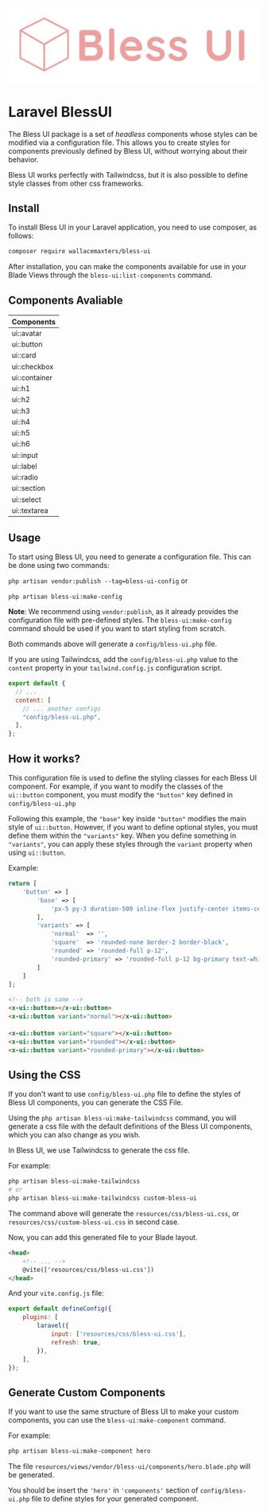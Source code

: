 ![](https://raw.githubusercontent.com/wallacemaxters/arts/master/bless-ui/logo.png)
# Laravel BlessUI

The Bless UI package is a set of _headless_ components whose styles can be modified via a configuration file. This allows you to create styles for components previously defined by Bless UI, without worrying about their behavior.

Bless UI works perfectly with Tailwindcss, but it is also possible to define style classes from other css frameworks.

## Install

To install Bless UI in your Laravel application, you need to use composer, as follows:

```bash
composer require wallacemaxters/bless-ui
```

After installation, you can make the components available for use in your Blade Views through the `bless-ui:list-components` command.

## Components Avaliable

| Components     |
| -------------- |
| ui::avatar     |
| ui::button     |
| ui::card       |
| ui::checkbox   |
| ui::container  |
| ui::h1         |
| ui::h2         |
| ui::h3         |
| ui::h4         |
| ui::h5         |
| ui::h6         |
| ui::input      |
| ui::label      |
| ui::radio      |
| ui::section    |
| ui::select     |
| ui::textarea   |

## Usage

To start using Bless UI, you need to generate a configuration file. This can be done using two commands:

`php artisan vendor:publish --tag=bless-ui-config`
or

`php artisan bless-ui:make-config`

**Note**: We recommend using `vendor:publish`, as it already provides the configuration file with pre-defined styles. The `bless-ui:make-config` command should be used if you want to start styling from scratch.

Both commands above will generate a `config/bless-ui.php` file.

If you are using Tailwindcss, add the `config/bless-ui.php` value to the `content` property in your `tailwind.config.js` configuration script.

```js
export default {
  // ...
  content: [
    // ... another configs
    "config/bless-ui.php",
  ],
};
```

## How it works?

This configuration file is used to define the styling classes for each Bless UI component. For example, if you want to modify the classes of the `ui::button` component, you must modify the `"button"` key defined in `config/bless-ui.php`

Following this example, the `"base"` key inside `"button"` modifies the main style of `ui::button`. However, if you want to define optional styles, you must define them within the `"variants"` key.
When you define something in `"variants"`, you can apply these styles through the `variant` property when using `ui::button`.

Example:

```php
return [
    'button' => [
        'base' => [
            'px-5 py-3 duration-500 inline-flex justify-center items-center',
        ],
        'variants' => [
            'normal'  => '',
            'square'  => 'rounded-none border-2 border-black',
            'rounded' => 'rounded-full p-12',
            'rounded-primary' => 'rounded-full p-12 bg-primary text-white hover:bg-black',
        ]
    ]
];
```

```html
<!-- both is same -->
<x-ui::button></x-ui::button>
<x-ui::button variant="normal"></x-ui::button>

<x-ui::button variant="square"></x-ui::button>
<x-ui::button variant="rounded"></x-ui::button>
<x-ui::button variant="rounded-primary"></x-ui::button>
```

## Using the CSS

If you don't want to use `config/bless-ui.php` file to define the styles of Bless UI components, you can generate the CSS File. 

Using the `php artisan bless-ui:make-tailwindcss` command, you will generate a css file with the default definitions of the Bless UI components, which you can also change as you wish.

In Bless UI, we use Tailwindcss to generate the css file.

For example:

```bash
php artisan bless-ui:make-tailwindcss
# or
php artisan bless-ui:make-tailwindcss custom-bless-ui
```

The command above will generate the `resources/css/bless-ui.css`, or `resources/css/custom-bless-ui.css` in second case.

Now, you can add this generated file to your Blade layout.

```html
<head>
    <!-- ... -->
    @vite(['resources/css/bless-ui.css'])
</head>
```

And your `vite.config.js` file:

```javascript
export default defineConfig({
    plugins: [
        laravel({
            input: ['resources/css/bless-ui.css'],
            refresh: true,
        }),
    ],
});

```


## Generate Custom Components

If you want to use the same structure of Bless UI to make your custom components, you can use the `bless-ui:make-component` command.

For example:

```bash
php artisan bless-ui:make-component hero
```

The file `resources/views/vendor/bless-ui/components/hero.blade.php` will be generated.

You should be insert the `'hero'` in `'components'` section of `config/bless-ui.php` file to define styles for your generated component.


